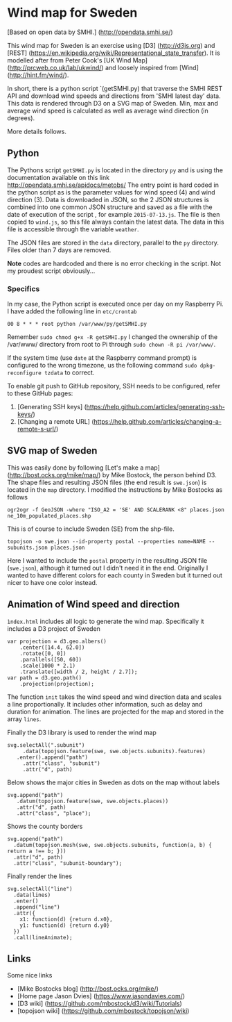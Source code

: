 # Wind map for Sweden

[Based on open data by SMHI.] (http://opendata.smhi.se/)

This wind map for Sweden is an exercise using [D3] (http://d3js.org) and [REST] (https://en.wikipedia.org/wiki/Representational_state_transfer).
It is modelled after from Peter Cook's [UK Wind Map] (http://prcweb.co.uk/lab/ukwind/) and loosely inspired from [Wind] (http://hint.fm/wind/).

In short, there is a python script `(getSMHI.py) that traverse the SMHI REST API and download wind speeds and directions from 'SMHI latest day' data.
This data is rendered through D3 on a SVG map of Sweden. Min, max and average wind speed is calculated as well as average wind direction (in degrees).

More details follows.

## Python
The Pythons script `getSMHI.py` is located in the directory `py` and is using the documentation available on this 
link http://opendata.smhi.se/apidocs/metobs/
The entry point is hard coded in the python script as is the parameter values for wind speed (4) and wind direction (3).
Data is downloaded in JSON, so the 2 JSON structures is combined into one common JSON structure and saved as a file with 
the date of execution of the script
, for example `2015-07-13.js`. 
The file is then copied to `wind.js`, so this file always contain the latest data. The data in this file is accessible
through the variable `weather`.

The JSON files are stored in the `data` directory, parallel to the `py` directory. Files older than 7 days are removed.

**Note** codes are hardcoded and there is no error checking in the script. Not my proudest script obviously...

### Specifics
In my case, the Python script is executed once per day on my Raspberry Pi. I have added the following line in `etc/crontab`
    
    00 8 * * * root python /var/www/py/getSMHI.py

Remember `sudo chmod g+x -R getSMHI.py`
I changed the ownership of the /var/www/ directory from root to Pi through `sudo chown -R pi /var/www/`.

If the system time (use `date` at the Raspberry command prompt) is configured to the wrong timezone, us the following 
command `sudo dpkg-reconfigure tzdata` to correct.

To enable git push to GitHub repository, SSH needs to be configured, refer to these GitHub pages:

1. [Generating SSH keys] (https://help.github.com/articles/generating-ssh-keys/)
2. [Changing a remote URL] (https://help.github.com/articles/changing-a-remote-s-url/)

## SVG map of Sweden
This was easily done by following [Let's make a map] (http://bost.ocks.org/mike/map/) by Mike Bostock, the person behind D3.
The shape files and resulting JSON files (the end result is `swe.json`) is located in the `map` directory.
I modified the instructions by Mike Bostocks as follows

    ogr2ogr -f GeoJSON -where "ISO_A2 = 'SE' AND SCALERANK <8" places.json ne_10m_populated_places.shp

This is of course to include Sweden (SE) from the shp-file.

    topojson -o swe.json --id-property postal --properties name=NAME -- subunits.json places.json

Here I wanted to include the `postal` property in the resulting JSON file (`swe.json`), although it turned out I didn't 
need it in the end. Originally I wanted to have different colors for each county in Sweden but it turned out nicer
to have one color instead.

## Animation of Wind speed and direction
`ìndex.html` includes all logic to generate the wind map. 
Specifically it includes a D3 project of Sweden

    var projection = d3.geo.albers()
        .center([14.4, 62.0])
        .rotate([0, 0])
        .parallels([50, 60])
        .scale(1000 * 2.1)
        .translate([width / 2, height / 2.7]);
    var path = d3.geo.path()
        .projection(projection);

The function `init` takes the wind speed and wind direction data and scales a line proportionally. It includes other
information, such as delay and duration for animation. The lines are projected for the map and stored in the array 
`lines`.

Finally the D3 library is used to render the wind map

    svg.selectAll(".subunit")
         .data(topojson.feature(swe, swe.objects.subunits).features)
       .enter().append("path")
         .attr("class", "subunit")
         .attr("d", path)

Below shows the major cities in Sweden as dots on the map without labels

    svg.append("path")
       .datum(topojson.feature(swe, swe.objects.places))
       .attr("d", path)
       .attr("class", "place");

Shows the county borders

    svg.append("path")
      .datum(topojson.mesh(swe, swe.objects.subunits, function(a, b) { return a !== b; }))
      .attr("d", path)
      .attr("class", "subunit-boundary");

Finally render the lines

    svg.selectAll("line")
      .data(lines)
      .enter()
      .append("line")
      .attr({
        x1: function(d) {return d.x0},
        y1: function(d) {return d.y0}
      })
      .call(lineAnimate);

## Links

Some nice links

* [Mike Bostocks blog] (http://bost.ocks.org/mike/)
* [Home page Jason Dvies] (https://www.jasondavies.com/)
* [D3 wiki] (https://github.com/mbostock/d3/wiki/Tutorials)
* [topojson wiki] (https://github.com/mbostock/topojson/wiki)

